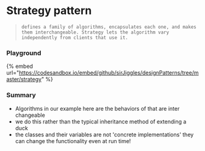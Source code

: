 # Strategy pattern

> `defines a family of algorithms, encapsulates each one, and makes them interchangeable. Strategy lets the algorithm vary independently from clients that use it.`

### Playground

{% embed url="https://codesandbox.io/embed/github/sirJiggles/designPatterns/tree/master/strategy" %}

### Summary

* Algorithms in our example here are the behaviors of that are inter changeable
* we do this rather than the typical inheritance method of extending a duck
* the classes and their variables are not 'concrete implementations' they can change the functionality even at run time!

